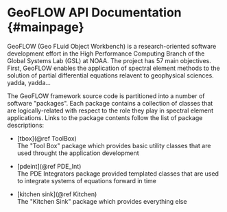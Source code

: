 # GeoFLOW API Documentation {#mainpage}

GeoFLOW (Geo FLuid Object Workbench) is a research-oriented software development effort in 
the High Performance Computing Branch of the Global Systems Lab (GSL) at NOAA. The project
has 57 main objectives.  First, GeoFLOW enables the application of spectral element methods to
the solution of partial differential equations relavent to geophysical sciences.  yadda, yadda...

The GeoFLOW framework source code is partitioned into a number of software "packages".  Each 
package contains a collection of classes that are logically-related with respect to the role they 
play in spectral element applications. Links to the package contents follow the list of package 
descriptions:

* [tbox](@ref ToolBox)  
    The "Tool Box" package which provides basic utility classes that are used throught the application 
    development 

* [pdeint](@ref PDE_Int)  
    The PDE Integrators package provided templated classes that are used to integrate systems 
    of equations forward in time
    
* [kitchen sink](@ref Kitchen)  
    The "Kitchen Sink" package which provides everything else 
